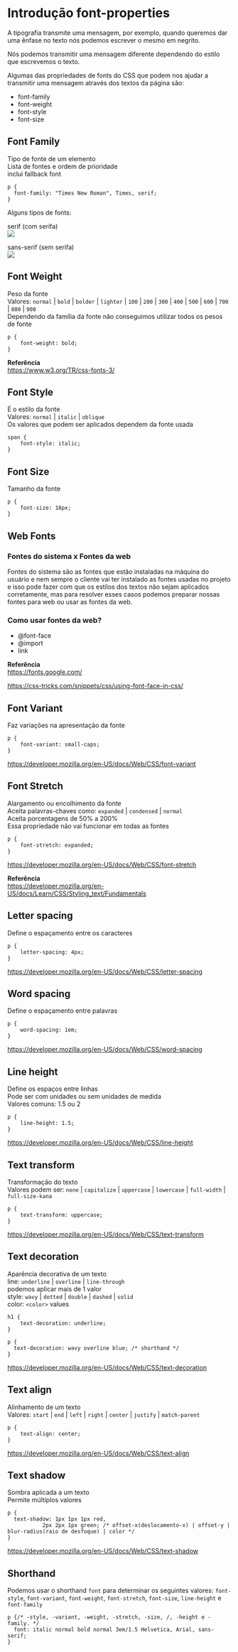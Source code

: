 # Introdução font-properties
A tipografia transmite uma mensagem, por exemplo, quando queremos dar uma ênfase no texto nós podemos escrever o mesmo em negrito.

Nós podemos transmitir uma mensagem diferente dependendo do estilo que escrevemos o texto.

Algumas das propriedades de fonts do CSS que podem nos ajudar a transmitir uma mensagem através dos textos da página são:

- font-family
- font-weight
- font-style
- font-size
<!------------------------------------------------------------------------------------>
## Font Family
Tipo de fonte de um elemento<br>
Lista de fontes e ordem de prioridade<br>
inclui fallback font<br>
```
p {
  font-family: "Times New Roman", Times, serif;
}
```
Alguns tipos de fonts:

serif (com serifa)<br>
<img src="../Imagens/image-12.png">

sans-serif (sem serifa)<br>
<img src="../Imagens/image-13.png">
<!------------------------------------------------------------------------------------>

## Font Weight
Peso da fonte<br>
Valores: `normal` | `bold` | `bolder` | `lighter` | `100` | `200` | `300` | `400` | `500` | `600` | `700` | `800` | `900`<br>
Dependendo da família da fonte não conseguimos utilizar todos os pesos de fonte
```
p {
	font-weight: bold;
}
```
<b>Referência</b><br>
https://www.w3.org/TR/css-fonts-3/
<!------------------------------------------------------------------------------------>

## Font Style
É o estilo da fonte<br>
Valores: `normal` | `italic` | `oblique`<br>
Os valores que podem ser aplicados dependem da fonte usada<br>
```
span {
	font-style: italic;
} 
```
<!------------------------------------------------------------------------------------>
## Font Size
Tamanho da fonte
```
p {
	font-size: 18px;
}
```
<!------------------------------------------------------------------------------------>
## Web Fonts
### Fontes do sistema x Fontes da web
Fontes do sistema são as fontes que estão instaladas na máquina do usuário e nem sempre o cliente vai ter instalado as fontes usadas no projeto e isso pode fazer com que os estilos dos textos não sejam aplicados corretamente, mas para resolver esses casos podemos preparar nossas fontes para web ou usar as fontes da web.

### Como usar fontes da web?

- @font-face
- @import
- link

<b>Referência</b><br>
https://fonts.google.com/ 

https://css-tricks.com/snippets/css/using-font-face-in-css/
<!------------------------------------------------------------------------------------>

## Font Variant

Faz variações na apresentação da fonte
```
p {
	font-variant: small-caps;
}
```
https://developer.mozilla.org/en-US/docs/Web/CSS/font-variant
<!------------------------------------------------------------------------------------>
## Font Stretch
Alargamento ou encolhimento da fonte<br>
Aceita palavras-chaves como: `expanded` | `condensed` | `normal`<br>
Aceita porcentagens de 50% a 200%<br>
Essa propriedade não vai funcionar em todas as fontes<br>
```
p {
	font-stretch: expanded;
}
```
https://developer.mozilla.org/en-US/docs/Web/CSS/font-stretch

<b>Referência</b><br>
https://developer.mozilla.org/en-US/docs/Learn/CSS/Styling_text/Fundamentals
<!------------------------------------------------------------------------------------>

## Letter spacing
Define o espaçamento entre os caracteres
```
p {
	letter-spacing: 4px;
}
```
https://developer.mozilla.org/en-US/docs/Web/CSS/letter-spacing
<!------------------------------------------------------------------------------------>
## Word spacing
Define o espaçamento entre palavras
```
p {
	word-spacing: 1em;
}
```
https://developer.mozilla.org/en-US/docs/Web/CSS/word-spacing
<!------------------------------------------------------------------------------------>
## Line height
Define os espaços entre linhas<br>
Pode ser com unidades ou sem unidades de medida<br>
Valores comuns: 1.5 ou 2<br>
```
p {
	line-height: 1.5;
}
```
https://developer.mozilla.org/en-US/docs/Web/CSS/line-height
<!------------------------------------------------------------------------------------>
## Text transform
Transformação do texto<br>
Valores podem ser: `none` | `capitalize` | `uppercase` | `lowercase` | `full-width` | `full-size-kana`<br>
```
p {
	text-transform: uppercase;
}
```
https://developer.mozilla.org/en-US/docs/Web/CSS/text-transform
<!------------------------------------------------------------------------------------>
## Text decoration
Aparência decorativa de um texto<br>
line: `underline` | `overline` | `line-through`<br>
podemos aplicar mais de 1 valor<br>
style: `wavy` | `dotted` | `double` | `dashed` | `solid`<br>
color: `<color>` values<br>
```
h1 {
	text-decoration: underline; 
}

p {
  text-decoration: wavy overline blue; /* shorthand */
}
```
https://developer.mozilla.org/en-US/docs/Web/CSS/text-decoration
<!------------------------------------------------------------------------------------>
## Text align
Alinhamento de um texto<br>
Valores: `start` | `end` | `left` | `right` | `center` | `justify` | `match-parent`<br>
```
p {
	text-align: center;
}
```
https://developer.mozilla.org/en-US/docs/Web/CSS/text-align
<!------------------------------------------------------------------------------------>
## Text shadow
Sombra aplicada a um texto<br>
Permite múltiplos valores<br>
```
p {
  text-shadow: 1px 1px 1px red,
	       2px 2px 1px green; /* offset-x(deslocamento-x) | offset-y | blur-radius(raio de desfoque) | color */
}
```
https://developer.mozilla.org/en-US/docs/Web/CSS/text-shadow
<!------------------------------------------------------------------------------------>
## Shorthand

Podemos usar o shorthand `font` para determinar os seguintes valores: `font-style`, `font-variant`, `font-weight`, `font-stretch`, `font-size`, `line-height` e `font-family`
```
p {/* -style, -variant, -weight, -stretch, -size, /, -height e -family. */	
  font: italic normal bold normal 3em/1.5 Helvetica, Arial, sans-serif;
}
```